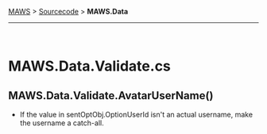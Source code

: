 <!-- b220621.115657 -->

[MAWS](https://github.com/spectrum-health-systems/MAWS) &gt; [Sourcecode](../Sourcecode/MAWS-Sourcecode.md) &gt;  **MAWS.Data**

***

<br>

# **MAWS.Data.Validate.cs**

## MAWS.Data.Validate.AvatarUserName()
* If the value in sentOptObj.OptionUserId isn't an actual username, make the username a catch-all.